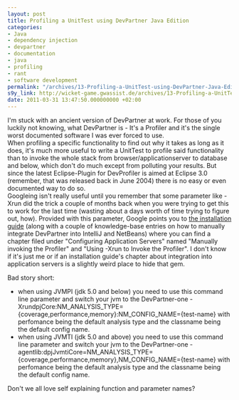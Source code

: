 ```yaml
---
layout: post
title: Profiling a UnitTest using DevPartner Java Edition
categories:
- Java
- dependency injection
- devpartner
- documentation
- java
- profiling
- rant
- software development
permalink: "/archives/13-Profiling-a-UnitTest-using-DevPartner-Java-Edition.html"
s9y_link: http://wicket-game.gwassist.de/archives/13-Profiling-a-UnitTest-using-DevPartner-Java-Edition.html
date: 2011-03-31 13:47:50.000000000 +02:00
---
```

<p>I'm stuck with an ancient version of DevPartner at work. For those of you luckily not knowing, what DevPartner is - It's a Profiler and it's the single worst documented software I was ever forced to use.<br />
When profiling a specific functionality to find out why it takes as long as it does, it's much more useful to write a UnitTest to profile said functionality than to invoke the whole stack from browser/applicationserver to database and below, which don't do much except from polluting your results. But since the latest Eclipse-Plugin for DevProfiler is aimed at Eclipse 3.0 (remember, that was released back in June 2004) there is no easy or even documented way to do so.<br />
Googleing isn't really useful until you remember that some parameter like -Xrun did the trick a couple of months back when you were trying to get this to work for the last time (wasting about a days worth of time trying to figure out, how). Provided with this parameter, Google points you to <a title="DevParnet Installation Guide" target="_blank" href="http://supportline.microfocus.com/Documentation/books/DevPartner/doc/DPJ/DPJ44/PDF/Installing_DevPartner_Java.pdf">the installation guide</a> (along with a couple of knowledge-base entries on how to manually integrate DevPartner into IntelliJ and NetBeans) where you can find a chapter filed under &quot;Configuring Application Servers&quot; named &quot;Manually invoking the Profiler&quot; and &quot;Using -Xrun to Invoke the Profiler&quot;. I don't know if it's just me or if an installation guide's chapter about integration into application servers is a slightly weird place to hide that gem.</p> 
<p>Bad story short: </p> 
<ul> 
<li>when using JVMPI (jdk 5.0 and below) you need to use this command line parameter and switch your jvm to the DevPartner-one -XrundpjCore:NM_ANALYSIS_TYPE={coverage,performance,memory}:NM_CONFIG_NAME={test-name} with perfomance being the default analysis type and the classname being the default config name.</li> 
<li>when using JVMTI (jdk 5.0 and above) you need to use this command line parameter and switch your jvm to the DevPartner-one -agentlib:dpjJvmtiCore=NM_ANALYSIS_TYPE={coverage,performance,memory},NM_CONFIG_NAME={test-name} with perfomance being the default analysis type and the classname being the default config name.</li> 
</ul> 
<p>Don't we all love self explaining function and parameter names?</p>
